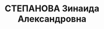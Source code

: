 ---
title: СТЕПАНОВА Зинаида Александровна
description: 'Род. в 1903, Ленинградская обл., Валдайский р-н, дер. Макушино, русская,
  член ВКП(б). Управление по льноводству облзу Западной области, г. Смоленск, ст.
  агроном

  Арестована 3 отделом УГБ УНКВД Западной обл. 28.06.1937. Обв. по ст. 58 - 7, 8,
  11. Приговор: выездная сессия ВК ВС СССР, 22.11.1937 – 10 лет лишения свободы.

  Реабилитирована ВК ВС СССР 19.03.1957 [жена Никулина И.Я.]'
---